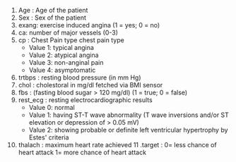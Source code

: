 1. Age : Age of the patient
2. Sex : Sex of the patient
3. exang: exercise induced angina (1 = yes; 0 = no)
4. ca: number of major vessels (0-3)
5. cp : Chest Pain type chest pain type
    - Value 1: typical angina
    - Value 2: atypical angina
    - Value 3: non-anginal pain
    - Value 4: asymptomatic
6. trtbps : resting blood pressure (in mm Hg)
7. chol : cholestoral in mg/dl fetched via BMI sensor
8. fbs : (fasting blood sugar > 120 mg/dl) (1 = true; 0 = false)
9. rest_ecg : resting electrocardiographic results
    - Value 0: normal
    - Value 1: having ST-T wave abnormality (T wave inversions and/or ST elevation or depression of > 0.05 mV)
    - Value 2: showing probable or definite left ventricular hypertrophy by Estes' criteria
10. thalach : maximum heart rate achieved
11 .target : 0= less chance of heart attack 1= more chance of heart attack
